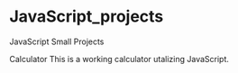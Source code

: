 # JavaScript_projects
JavaScript Small Projects

Calculator
This is a working calculator utalizing JavaScript.
